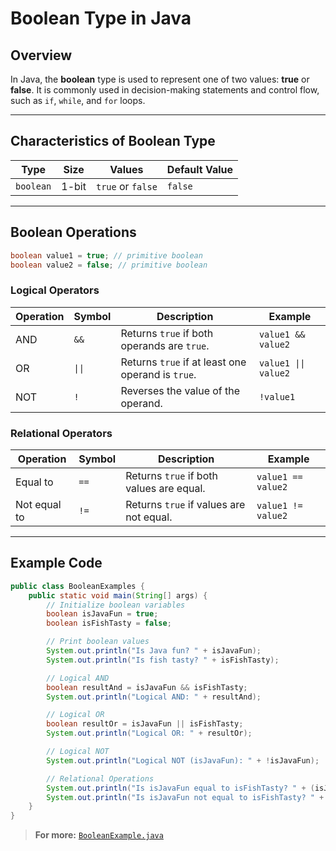 # Boolean Type in Java

## Overview
In Java, the **boolean** type is used to represent one of two values: **true** or **false**. It is commonly used in decision-making statements and control flow, such as `if`, `while`, and `for` loops.

---

## Characteristics of Boolean Type

| **Type**   | **Size** | **Values**          | **Default Value** |
|------------|----------|---------------------|-------------------|
| `boolean`  | 1-bit    | `true` or `false`   | `false`           |

---

## Boolean Operations

```java
boolean value1 = true; // primitive boolean
boolean value2 = false; // primitive boolean
```

### **Logical Operators**
| **Operation**  | **Symbol** | **Description**                             | **Example**                    |
|-----------------|------------|---------------------------------------------|--------------------------------|
| AND            | `&&`       | Returns `true` if both operands are `true`. | `value1 && value2` |
| OR             | `\|\|`       | Returns `true` if at least one operand is `true`. | `value1 \|\| value2` |
| NOT            | `!`        | Reverses the value of the operand.          | `!value1`               |

### **Relational Operators**
| **Operation**       | **Symbol** | **Description**               | **Example**         |
|----------------------|------------|-------------------------------|---------------------|
| Equal to            | `==`       | Returns `true` if both values are equal. | `value1 == value2` |
| Not equal to        | `!=`       | Returns `true` if values are not equal. | `value1 != value2` |

---

## Example Code
```java
public class BooleanExamples {
    public static void main(String[] args) {
        // Initialize boolean variables
        boolean isJavaFun = true;
        boolean isFishTasty = false;

        // Print boolean values
        System.out.println("Is Java fun? " + isJavaFun);
        System.out.println("Is fish tasty? " + isFishTasty);

        // Logical AND
        boolean resultAnd = isJavaFun && isFishTasty;
        System.out.println("Logical AND: " + resultAnd);

        // Logical OR
        boolean resultOr = isJavaFun || isFishTasty;
        System.out.println("Logical OR: " + resultOr);

        // Logical NOT
        System.out.println("Logical NOT (isJavaFun): " + !isJavaFun);

        // Relational Operations
        System.out.println("Is isJavaFun equal to isFishTasty? " + (isJavaFun == isFishTasty));
        System.out.println("Is isJavaFun not equal to isFishTasty? " + (isJavaFun != isFishTasty));
    }
}
```

> **For more:** [`BooleanExample.java`](./BooleanExample.java)
